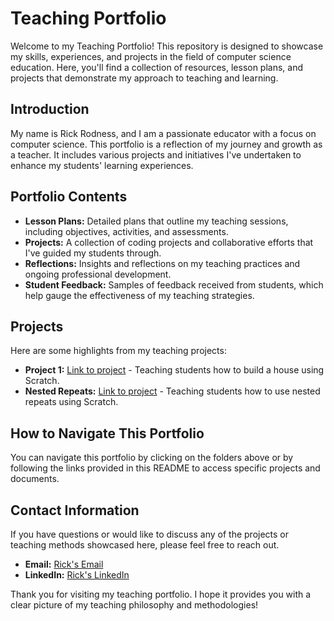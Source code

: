 # Teaching Portfolio

Welcome to my Teaching Portfolio! This repository is designed to showcase my skills, experiences, and projects in the field of computer science education. Here, you'll find a collection of resources, lesson plans, and projects that demonstrate my approach to teaching and learning.

## Introduction

My name is Rick Rodness, and I am a passionate educator with a focus on computer science. This portfolio is a reflection of my journey and growth as a teacher. It includes various projects and initiatives I've undertaken to enhance my students' learning experiences.

## Portfolio Contents

- **Lesson Plans:** Detailed plans that outline my teaching sessions, including objectives, activities, and assessments.
- **Projects:** A collection of coding projects and collaborative efforts that I've guided my students through.
- **Reflections:** Insights and reflections on my teaching practices and ongoing professional development.
- **Student Feedback:** Samples of feedback received from students, which help gauge the effectiveness of my teaching strategies.

## Projects

Here are some highlights from my teaching projects:

- **Project 1:** [Link to project](https://youtu.be/qkD96tEjZJY) - Teaching students how to build a house using Scratch.
- **Nested Repeats:** [Link to project](https://youtu.be/C8rqvJeTxRM) - Teaching students how to use nested repeats using Scratch. 


## How to Navigate This Portfolio

You can navigate this portfolio by clicking on the folders above or by following the links provided in this README to access specific projects and documents.

## Contact Information

If you have questions or would like to discuss any of the projects or teaching methods showcased here, please feel free to reach out.

- **Email:** [Rick's Email](rrodness@ucsd.edu)
- **LinkedIn:** [Rick's LinkedIn](https://www.linkedin.com/in/rick-rodness)

Thank you for visiting my teaching portfolio. I hope it provides you with a clear picture of my teaching philosophy and methodologies!

